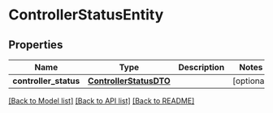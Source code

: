 # ControllerStatusEntity

## Properties
Name | Type | Description | Notes
------------ | ------------- | ------------- | -------------
**controller_status** | [**ControllerStatusDTO**](ControllerStatusDTO.md) |  | [optional] 

[[Back to Model list]](../nifiDocs.md#documentation-for-models) [[Back to API list]](../nifiDocs.md#documentation-for-api-endpoints) [[Back to README]](../nifiDocs.md)


